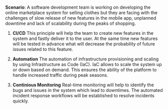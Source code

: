 **Scenario**: A software development team is working on developing the online 
marketplace system for selling clothes but they are facing with the challenges
of slow release of new features in the mobile app, unplanned downtime and 
lack of scalability during the peaks of shopping.

1. **CI/CD**
This principle will help the team to create new features in the system
and fastly deliver it to the user. At the same time new features will be tested in advance
what will decrease the probability of future issues related to this feature.

2. **Automation**
The automation of infrastructure provisioning and scaling by using Infrastructure as Code (IaC). 
IaC allows to scale the system up or down based on demand.
This ensures the ability of the platform to handle increased traffic during 
peak seasons.


3. **Continious Monitoring**
Real-time monitoring will help to identify the bugs and issues in the system 
which lead to downtimes. The automated incident response workflows will be established to
resolve incidents quickly. 
 

